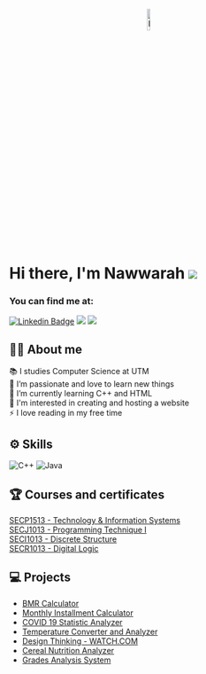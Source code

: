 <p align = "center" > 
     <img src="https://github.com/nawwarahauni/nawwarahauni/assets/148327549/92f77b93-3945-4135-b681-915e7b8c9b09" height="10% width="10%" alt="Panda"/>
</p><br/>

# Hi there, I'm Nawwarah ![](https://user-images.githubusercontent.com/18350557/176309783-0785949b-9127-417c-8b55-ab5a4333674e.gif) <br/>
### You can find me at:
[![Linkedin Badge](https://img.shields.io/badge/-nawwarahauni-blue?style=flat&logo=Linkedin&logoColor=white)](https://www.linkedin.com/in/nawwarah-auni-262895299/) 
<a href="https://nawwarahauni.github.io/">
   <img src="https://img.shields.io/badge/-ePortfolio-yellowgreen?style=flat&logoColor=white&labelColor=#0000FF"></a>
<a href="mailto:nawwarahauni@graduate.utm.my">
<img src="https://img.shields.io/badge/nawwarahauni@graduate.utm.my-D14836?style=flat&logo=gmail&logoColor=white"></a>

## 👩‍💻 About me
📚 I studies Computer Science at UTM <br>
🌸 I’m passionate and love to learn new things <br>
🌱 I’m currently learning C++ and HTML <br>
💬 I'm interested in creating and hosting a website <br/>
⚡ I love reading in my free time 

<!--## :books: Education
- (2011 - 2016) Sekolah Rendah Agama Integrasi Seksyen 19 | UPSR: 5A 1B <br/>
- (2017 - 2021) Maahad Integrasi Tahfiz Sains Banting | PT3: 10A 2B, SPM: 11A <br/>
- (2022 - 2023) Kolej Matrikulasi Kedah | CGPA: 4.00, MUET: 4.5 <br/>
- (2023 - Present) Univesiti Teknologi Malaysia - [BACHELOR OF COMPUTER SCIENCE (DATA ENGINEERING) WITH HONOURS](https://github.com/nawwarahauni/SEMESTER_1) <br/>

## :woman_teacher: Position
- Treasurer in Badminton Club (2019)
- Book Prefect in High School (2019 - 2020)
- Secretary in Islamic Education Club (2022)
- Treasurer in Computer Science Club (2023)-->

## ⚙ Skills
![C++](https://img.shields.io/badge/c++-%2300599C.svg?style=for-the-badge&logo=c%2B%2B&logoColor=white) ![Java](https://img.shields.io/badge/java-%23ED8B00.svg?style=for-the-badge&logo=openjdk&logoColor=white)

## 🏆 Courses and certificates
[SECP1513 - Technology & Information Systems](https://github.com/nawwarahauni/SEMESTER_1/tree/main/Technology%20%26%20Information%20Systems)<br>
[SECJ1013 - Programming Technique I](https://github.com/nawwarahauni/SEMESTER_1/tree/main/Programming%20Technique%20I)<br>
[SECI1013 - Discrete Structure](https://github.com/nawwarahauni/SEMESTER_1/tree/main/Discrete%20Structure)<br>
[SECR1013 - Digital Logic](https://github.com/nawwarahauni/SEMESTER_1/tree/main/Digital%20Logic)<br>
## 💻 Projects
- [BMR Calculator](https://github.com/nawwarahauni/SEMESTER_1/blob/main/Programming%20Technique%20I/Coursework/Assignment%202%20set%201.cpp)
- [Monthly Installment Calculator](https://github.com/nawwarahauni/SEMESTER_1/blob/main/Programming%20Technique%20I/Coursework/Assignment%202%20set%202.cpp)
- [COVID 19 Statistic Analyzer](https://github.com/nawwarahauni/SEMESTER_1/blob/main/Programming%20Technique%20I/Coursework/Exercise%202%20Function.cpp)
- [Temperature Converter and Analyzer](https://github.com/nawwarahauni/SEMESTER_1/blob/main/Programming%20Technique%20I/Coursework/Exercise%203%20Input%20Output.cpp)
- [Design Thinking - WATCH.COM](https://github.com/nawwarahauni/SEMESTER_1/blob/main/Technology%20%26%20Information%20Systems/Design%20Thinking%20Report%20(Computer%20Hardware)%20-%20Group%207.pdf)
- [Cereal Nutrition Analyzer](https://github.com/nawwarahauni/SEMESTER_1/blob/main/Programming%20Technique%20I/Coursework/Case%20Study%201.cpp)
- [Grades Analysis System](https://github.com/nawwarahauni/SEMESTER_1/blob/main/Programming%20Technique%20I/Coursework/Case%20Study%202.cpp)






